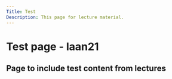 ```yaml
---
Title: Test
Description: This page for lecture material.
---
```


Test page - laan21
==========================

Page to include test content from lectures
------------------------------------------
